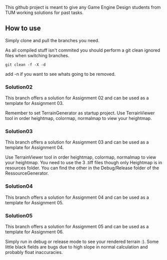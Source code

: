 This github project is meant to give any Game Engine Design students from TUM working solutions for past tasks.

## How to use

Simply clone and pull the branches you need.

As all compiled stuff isn't commited you should perform a git clean ignored files when switching branches.

```
git clean -f -X -d
```

add -n if you want to see whats going to be removed.

### Solution02

This branch offers a solution for Assignment 02 and can be used as a template for Assignment 03.

Remember to set TerrainGenerator as startup project. Use TerrainViewer tool in order heightmap, colormap, normalmap to view your heightmap.

### Solution03

This branch offers a solution for Assignment 03 and can be used as a template for Assignment 04.

Use TerrainViewer tool in order heightmap, colormap, normalmap to view your heightmap.
You need to use the 3 .tiff files though only Heightmap is in resources folder. You can find the other in the Debug/Release folder of the RessourceGenerator.

### Solution04

This branch offers a solution for Assignment 04 and can be used as a template for Assignment 05.

### Solution05

This branch offers a solution for Assignment 05 and can be used as a template for Assignment 06.

Simply run in debug or release mode to see your rendered terrain :). 
Some little black fields are bugs due to high slope in normal calculation and probably float inaccuracies.